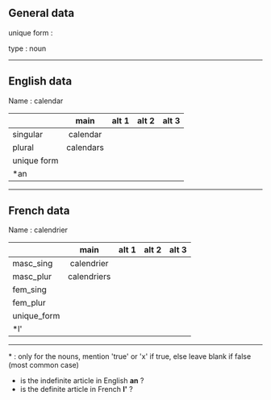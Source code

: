 ## General data

unique form :

type : noun

---

## English data

Name : calendar

|             |   main    | alt 1 | alt 2 | alt 3 |
| :---------- | :-------: | :---: | :---: | ----- |
| singular    | calendar  |       |       |       |
| plural      | calendars |       |       |       |
| unique form |           |       |       |       |
| \*an        |           |       |       |       |

---

## French data

Name : calendrier

|             |    main     | alt 1 | alt 2 | alt 3 |
| :---------- | :---------: | :---: | :---: | :---: |
| masc_sing   | calendrier  |       |       |       |
| masc_plur   | calendriers |       |       |       |
| fem_sing    |             |       |       |       |
| fem_plur    |             |       |       |       |
| unique_form |             |       |       |       |
| \*l'        |             |       |       |       |

---

\* : only for the nouns, mention 'true' or 'x' if true, else leave blank if false (most common case)

- is the indefinite article in English **an** ?
- is the definite article in French **l'** ?
